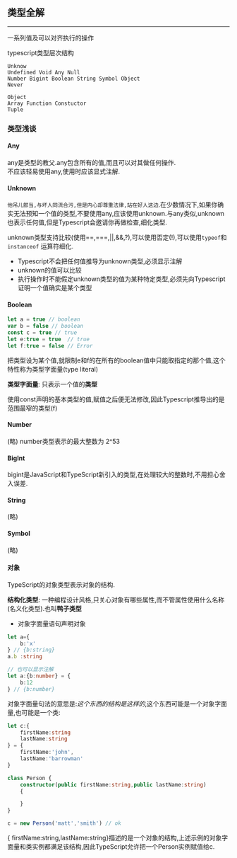 ## 类型全解
----------
一系列值及可以对齐执行的操作

typescript类型层次结构  

`Unknow`  
`Undefined Void Any Null`  
`Number Bigint Boolean String Symbol Object`  
`Never`

`Object`  
`Array Function Constuctor`  
`Tuple` 

### 类型浅谈

#### Any 

any是类型的教父.any包含所有的值,而且可以对其做任何操作.  
不应该轻易使用any,使用时应该显式注解. 
#### Unknown

`他吊儿郎当,与坏人同流合污,但是内心却尊重法律,站在好人这边`.在少数情况下,如果你确实无法预知一个值的类型,不要使用any,应该使用unknown.与any类似,unknown也表示任何值,但是Typescript会邀请你再做检查,细化类型.

unknown类型支持比较(使用==,===,||,&&,?),可以使用否定(!),可以使用`typeof`和`instanceof` 运算符细化.

- Typescript不会把任何值推导为unknown类型,必须显示注解
- unknown的值可以比较
- 执行操作时不能假定unknown类型的值为某种特定类型,必须先向Typescript证明一个值确实是某个类型

#### Boolean

``` typescript
let a = true // boolean
var b = false // boolean
const c = true // true
let e:true = true  // true
let f:true = false // Error
```
把类型设为某个值,就限制e和f的在所有的boolean值中只能取指定的那个值,这个特性称为类型字面量(type literal)

**类型字面量**: 只表示一个值的**类型**

使用const声明的基本类型的值,赋值之后便无法修改,因此Typescript推导出的是范围最窄的类型(f)

#### Number

(略)
number类型表示的最大整数为 2^53

#### BigInt

bigint是JavaScript和TypeScript新引入的类型,在处理较大的整数时,不用担心舍入误差.

#### String

(略)

#### Symbol

(略)

#### 对象

TypeScript的对象类型表示对象的结构.

**结构化类型**: 一种编程设计风格,只关心对象有哪些属性,而不管属性使用什么名称(名义化类型).也叫**鸭子类型**

- 对象字面量语句声明对象

```typescript
let a={
    b:'x'
} // {b:string}
a.b :string

// 也可以显示注解
let a:{b:number} = {
    b:12
} // {b:number}
```
对象字面量句法的意思是:*这个东西的结构是这样的*,这个东西可能是一个对象字面量,也可能是一个类:
```typescript
let c:{
    firstName:string
    lastName:string
} = {
    firstName:'john',
    lastName:'barrowman'
}

class Person {
    constructor(public firstName:string,public lastName:string) 
    {

    }
}

c = new Person('matt','smith') // ok
```
{ firstName:string,lastName:string}描述的是一个对象的结构,上述示例的对象字面量和类实例都满足该结构,因此TypeScript允许把一个Person实例赋值给c.

